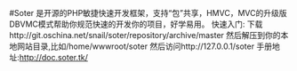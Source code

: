 #Soter
是开源的PHP敏捷快速开发框架，支持“包”共享，HMVC，MVC的升级版DBVMC模式帮助你规范快速的开发你的项目，好学易用。
快速入门:
下载http://git.oschina.net/snail/soter/repository/archive/master
然后解压到你的本地网站目录,比如/home/wwwroot/soter
然后访问http://127.0.0.1/soter
手册地址:http://doc.soter.tk/